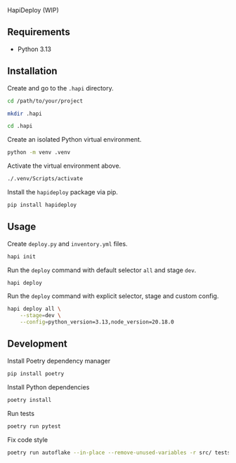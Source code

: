 HapiDeploy (WIP)

## Requirements

- Python 3.13

## Installation

Create and go to the `.hapi` directory.

```bash
cd /path/to/your/project

mkdir .hapi

cd .hapi
```

Create an isolated Python virtual environment.

```bash
python -m venv .venv
```

Activate the virtual environment above.

```bash
./.venv/Scripts/activate
```

Install the `hapideploy` package via pip.

```bash
pip install hapideploy
```

## Usage

Create `deploy.py` and `inventory.yml` files.

```bash
hapi init
```

Run the `deploy` command with default selector `all` and stage `dev`.

```bash 
hapi deploy 
```

Run the `deploy` command with explicit selector, stage and custom config.

```bash
hapi deploy all \
    --stage=dev \
    --config=python_version=3.13,node_version=20.18.0
```

## Development

Install Poetry dependency manager

```powershell
pip install poetry
```

Install Python dependencies

```powershell
poetry install
```

Run tests

```bash
poetry run pytest
```

Fix code style

```bash
poetry run autoflake --in-place --remove-unused-variables -r src/ tests/; poetry run black src/ tests/; poetry run isort src/ tests/;
```
